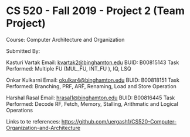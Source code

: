 CS 520 - Fall 2019 - Project 2 (Team Project)
=================================
Course: Computer Architecture and Organization

Submitted By:

Kasturi Vartak
Email: kvartak2@binghamton.edu
BUID: B00815143	
Task Performed:
Multiple FU (MUL_FU, INT_FU ), IQ, LSQ




Onkar Kulkarni
Email: okulkar4@binghamton.edu
BUID: B00818151
Task Performed:
Branching, PRF, ARF, Renaming, Load and Store Operation


Harshal Rasal
Email: hrasal1@binghamton.edu
BUID: B00816445
Task Performed:
Decode RF, Fetch, Memory, Stalling, Arithmatic and Logical Operations



Links to te references:
https://github.com/uergash1/CS520-Computer-Organization-and-Architecture